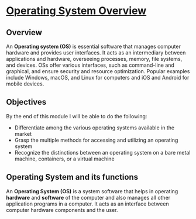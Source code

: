 #   [Operating System Overview](https://cloudyuga.guru/courses/mastering-linux/)

##  Overview
An <b>Operating system (OS)</b> is essential software that manages computer hardware and provides user interfaces. It acts as an intermediary between applications and hardware, overseeing processes, memory, file systems, and devices. OSs offer various interfaces, such as command-line and graphical, and ensure security and resource optimization. Popular examples include Windows, macOS, and Linux for computers and iOS and Android for mobile devices.


##  Objectives
By the end of this module I will be able to do the following:


+   Differentiate among the various operating systems available in the market
+   Grasp the multiple methods for accessing and utilizing an operating system
+   Recognize the distinctions between an operating system on a bare metal machine, containers, or a virtual machine

##  Operating System and its functions

An <b>Operating System (OS)</b> is a system software that helps in operating <b>hardware</b> and <b>software</b> of the computer and also manages all other application programs in a computer. It acts as an interface between computer hardware components and the user.